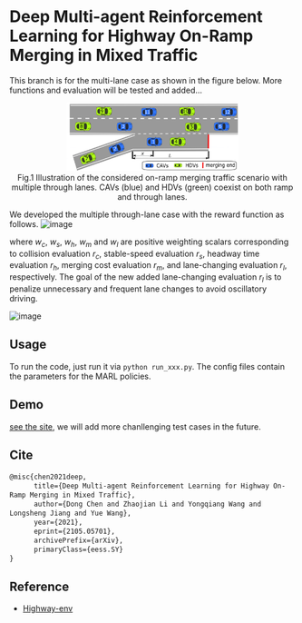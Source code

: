 # Deep Multi-agent Reinforcement Learning for Highway On-Ramp Merging in Mixed Traffic

This branch is for the multi-lane case as shown in the figure below. More functions and evaluation will be tested and added...

<p align="center">
     <img src="docs/on_ramp_merging_multiple.png" alt="output_example" width="60%" height="50%">
     <br>Fig.1 Illustration of the considered on-ramp merging traffic scenario with multiple through lanes. CAVs (blue) and HDVs (green) coexist on both ramp and through lanes.
</p>


We developed the multiple through-lane case with the reward function as follows.
![image](https://user-images.githubusercontent.com/25771207/149983785-e4e561be-e48e-49db-83d9-d8a13bd25983.png)

where $w_c$, $w_s$, $w_h$, $w_m$ and $w_l$ are positive weighting scalars corresponding to collision evaluation $r_c$, stable-speed evaluation $r_s$, headway time evaluation $r_h$, merging cost evaluation $r_m$, and lane-changing evaluation $r_l$, respectively. The goal of the new added lane-changing evaluation $r_l$ is to penalize unnecessary and frequent lane changes to avoid oscillatory driving.

![image](https://user-images.githubusercontent.com/25771207/149983892-74da034c-0b4e-40f1-99f4-e10e378e5374.png)


## Usage
To run the code, just run it via `python run_xxx.py`.  The config files contain the parameters for the MARL policies.

## Demo
[see the site](https://drive.google.com/file/d/1W9TLujYiIppCvcUkuq0ViH7MgibpT4GD/view?usp=sharing), we will add more chanllenging test cases in the future.

## Cite
```
@misc{chen2021deep,
      title={Deep Multi-agent Reinforcement Learning for Highway On-Ramp Merging in Mixed Traffic}, 
      author={Dong Chen and Zhaojian Li and Yongqiang Wang and Longsheng Jiang and Yue Wang},
      year={2021},
      eprint={2105.05701},
      archivePrefix={arXiv},
      primaryClass={eess.SY}
}
```

## Reference
- [Highway-env](https://github.com/eleurent/highway-env)


